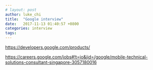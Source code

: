 ```yaml
---
# layout: post
author: luke_chi
title:  "Google interview"
date:   2017-11-13 01:40:57 +0800
categories: interview
tags: 
---
```


<https://developers.google.com/products/>

<https://careers.google.com/jobs#!t=jo&jid=/google/mobile-technical-solutions-consultant-singapore-3057180016>
